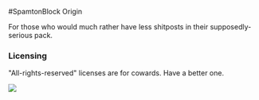 #SpamtonBlock Origin

For those who would much rather have less shitposts in their supposedly-serious pack.



### Licensing

"All-rights-reserved" licenses are for cowards. Have a better one.

 [![](https://img.shields.io/badge/License-CC%20BY--NC--SA%203.0-yellow.svg?style=flat-square)](https://creativecommons.org/licenses/by-nc-sa/3.0/)

  



  
 


